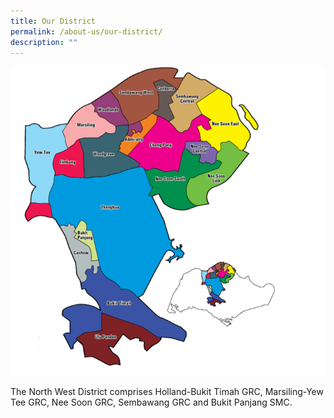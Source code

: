 ```yaml
---
title: Our District
permalink: /about-us/our-district/
description: ""
---
```

![](/images/About%20Us/District.png)

The North West District comprises Holland-Bukit Timah GRC, Marsiling-Yew Tee GRC, Nee Soon GRC, Sembawang GRC and Bukit Panjang SMC.